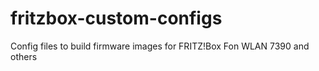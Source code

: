 # fritzbox-custom-configs
Config files to build firmware images for FRITZ!Box Fon WLAN 7390 and others
